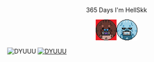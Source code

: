 <p align="center"> 
  365 Days I'm HellSkk 
</p>
<p align="center"><img src="https://github.com/DYUUU/DYUUU/blob/main/HellSkk.png"><img src="https://github.com/DYUUU/DYUUU/blob/main/HeaVen.PNG"></p>

  
  ![DYUUU](https://github-readme-stats.vercel.app/api?username=DYUUU&show_icons=true)
  [![DYUUU](https://github-readme-stats.vercel.app/api/top-langs/?username=DYUUU&show_icons=true&hide_border=true&title_color=004386&icon_color=004386&layout=compact)](https://github.com/DYUUU)
  
